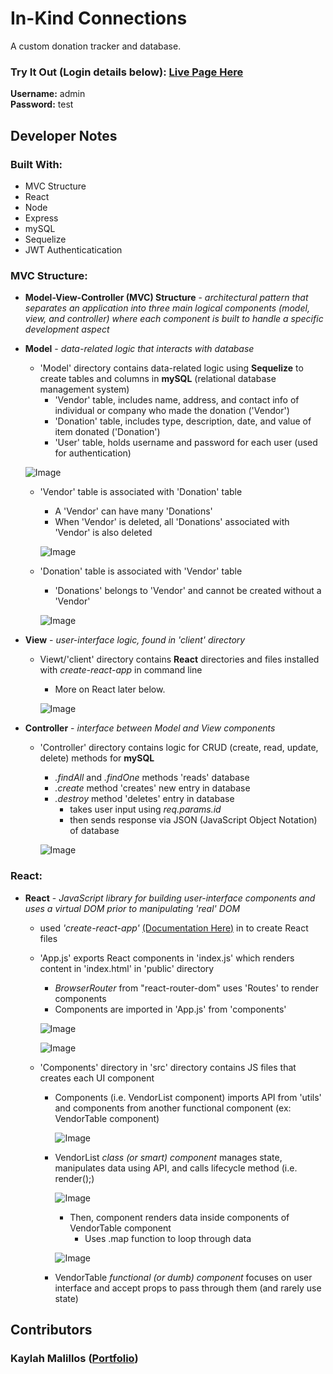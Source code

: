 # In-Kind Connections

A custom donation tracker and database.

### Try It Out (Login details below): [Live Page Here](https://inkindconnections.herokuapp.com/)


**Username:** admin <br>
**Password:** test 

<!-- ## How It Works

* User creates a Login though the Sign-Up page
* Once Login is created, User signs into the app
* Home Page displays all the different sections of dog's life:
    * Pet Info, Vet Info, Vaccinations, Activity, Diet, Potty, Hygenie, Favorites, and Resources

    ![Image](https://github.com/kmalillos/dog-journal/blob/master/read-me/home-page.JPG)

* User can use "Add" button to go to a Form, where User can enter and submit User input
* User input is displayed in each section
* User can delete existing input in each section by clicking on the 'Trash Icon'

    ![Image](https://github.com/kmalillos/dog-journal/blob/master/read-me/section-page.JPG) -->

<!-- **Sample Demo:** [Link]() -->

## Developer Notes

### Built With:
* MVC Structure
* React
* Node
* Express
* mySQL
* Sequelize
* JWT Authenticatication

### MVC Structure:

* **Model-View-Controller (MVC) Structure** - *architectural pattern that separates an application into three main logical components (model, view, and controller) where each component is built to handle a specific development aspect*

* **Model** - *data-related logic that interacts with database*

    *  'Model' directory contains data-related logic using **Sequelize** to create tables and columns in **mySQL** (relational database management system)
        * 'Vendor' table, includes name, address, and contact info of individual or company who made the donation ('Vendor')
        * 'Donation' table, includes type, description, date, and value of item donated ('Donation')
        * 'User' table, holds username and password for each user (used for authentication)
    
    ![Image](https://github.com/kmalillos/inkind/blob/master/readme/mvc1.PNG)

    * 'Vendor' table is associated with 'Donation' table
        * A 'Vendor' can have many 'Donations'
        * When 'Vendor' is deleted, all 'Donations' associated with 'Vendor' is also deleted

        ![Image](https://github.com/kmalillos/inkind/blob/master/readme/mvc2.PNG)

    * 'Donation' table is associated with 'Vendor' table
        * 'Donations' belongs to 'Vendor' and cannot be created without a 'Vendor'

        ![Image](https://github.com/kmalillos/inkind/blob/master/readme/mvc4.PNG)

* **View** -  *user-interface logic, found in 'client' directory*

    * Viewt/'client' directory contains **React** directories and files installed with *create-react-app* in command line
        * More on React later below.

        ![Image](https://github.com/kmalillos/inkind/blob/master/readme/mvc5.PNG)

* **Controller** - *interface between Model and View components*

    * 'Controller' directory contains logic for CRUD (create, read, update, delete) methods for **mySQL**
        * *.findAll* and *.findOne* methods 'reads' database
        * *.create* method 'creates' new entry in database   
        * *.destroy* method 'deletes' entry in database    
            * takes user input using *req.params.id*
            * then sends response via JSON (JavaScript Object Notation) of database

        ![Image](https://github.com/kmalillos/inkind/blob/master/readme/mvc6.PNG)

### React:

* **React** - *JavaScript library for building user-interface components and uses a virtual DOM prior to manipulating 'real' DOM*
    
    * used *'create-react-app'* [(Documentation Here)](https://reactjs.org/docs/create-a-new-react-app.html) in to create React files

    * 'App.js' exports React components in 'index.js' which renders content in 'index.html' in 'public' directory
        * *BrowserRouter* from "react-router-dom" uses 'Routes' to render components
        * Components are imported in 'App.js' from 'components'

        ![Image](https://github.com/kmalillos/inkind/blob/master/readme/react1.PNG)

        ![Image](https://github.com/kmalillos/inkind/blob/master/readme/react2.PNG)

    * 'Components' directory in 'src' directory contains JS files that creates each UI component

        * Components (i.e. VendorList component) imports API from 'utils' and components from another functional component (ex: VendorTable component)

            ![Image](https://github.com/kmalillos/inkind/blob/master/readme/react3.PNG)

        * VendorList *class (or smart) component* manages state, manipulates data using API, and calls lifecycle method (i.e. render();)

            ![Image](https://github.com/kmalillos/inkind/blob/master/readme/react4.PNG)

            * Then, component renders data inside components of VendorTable component
                * Uses .map function to loop through data

            ![Image](https://github.com/kmalillos/inkind/blob/master/readme/react5.PNG)

        * VendorTable *functional (or dumb) component* focuses on user interface and accept props to pass through them (and rarely use state) 
        

## Contributors

### Kaylah Malillos ([Portfolio](https://kmalillos.github.io/))